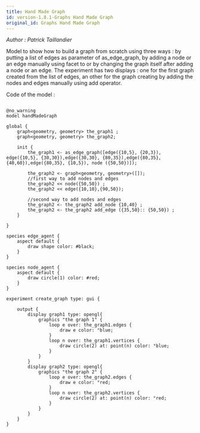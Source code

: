 ```yaml
---
title: Hand Made Graph
id: version-1.8.1-Graphs Hand Made Graph
original_id: Graphs Hand Made Graph
---
```


[//]: # (keyword|operator_edge)
[//]: # (keyword|operator_node)
[//]: # (keyword|operator_add_node)
[//]: # (keyword|operator_add_edge)
[//]: # (keyword|operator_\:\:)
[//]: # (keyword|concept_graph)
[//]: # (keyword|concept_node)
[//]: # (keyword|concept_edge)


_Author : Patrick Taillandier_

Model to show how to build a graph from scratch using three ways : by putting a list of edges as parameter of as_edge_graph, by adding a node or an edge manually using facet to or by changing the graph itself after adding a node or an edge. The experiment has two displays : one for the first graph created from the list of edges, an other for the graph creating by adding the nodes and edges manually using add operator.


Code of the model : 

```

@no_warning
model handMadeGraph

global {
	graph<geometry, geometry> the_graph1 ;
	graph<geometry, geometry> the_graph2;
	
	init {
		the_graph1 <- as_edge_graph([edge({10,5}, {20,3}), edge({10,5}, {30,30}),edge({30,30}, {80,35}),edge({80,35}, {40,60}),edge({80,35}, {10,5}), node ({50,50})]);	
		
		the_graph2 <- graph<geometry, geometry>([]);
		//first way to add nodes and edges
		the_graph2 << node({50,50}) ;
		the_graph2 << edge({10,10},{90,50});
		
		//second way to add nodes and edges
		the_graph2 <- the_graph2 add_node {10,40} ;
		the_graph2 <- the_graph2 add_edge ({35,50}:: {50,50}) ;
	}
	
}

species edge_agent {
	aspect default {	
		draw shape color: #black;
	}
}

species node_agent {
	aspect default {	
		draw circle(1) color: #red;
	}
}

experiment create_graph type: gui {
	
	output {
		display graph1 type: opengl{
			graphics "the graph 1" {
				loop e over: the_graph1.edges {
					draw e color: °blue; 
				}
				loop n over: the_graph1.vertices {
					draw circle(2) at: point(n) color: °blue; 
				}
			}
		}
		display graph2 type: opengl{
			graphics "the graph 2" {
				loop e over: the_graph2.edges {
					draw e color: °red; 
				}
				loop n over: the_graph2.vertices {
					draw circle(2) at: point(n) color: °red; 
				}
			}
		}
	}
}
```
